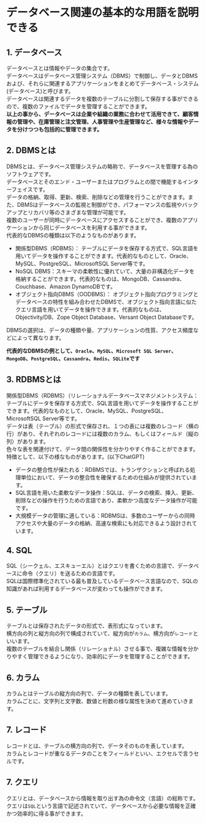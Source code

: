 # データベース関連の基本的な用語を説明できる

## 1. データベース
データベースとは情報やデータの集合です。  
データベースはデータベース管理システム（DBMS）で制御し、データとDBMSおよび、それらに関連するアプリケーションをまとめてデータベース・システム(データベース)と呼びます。  
データベースは関連するデータを複数のテーブルに分割して保存する事ができるので、複数のファイルでデータを管理することができます。  
**以上の事から、データベースは企業や組織の業務に合わせて活用できて、顧客情報の管理や、在庫管理と注文管理、人事管理や生産管理など、様々な情報やデータを分けつつも包括的に管理できます。**  

## 2. DBMSとは
DBMSとは、データベース管理システムの略称で、データベースを管理する為のソフトウェアです。  
データベースとそのエンド・ユーザーまたはプログラムとの間で機能するインターフェイスです。  
データの格納、取得、更新、検索、削除などの管理を行うことができます。また、DBMSはデータベースの監視と制御ができ、パフォーマンスの監視やバックアップとリカバリ等のさまざまな管理が可能です。  
複数のユーザーが同時にデータベースにアクセスすることができ、複数のアプリケーションから同じデータベースを利用する事ができます。  
代表的なDBMSの種類は以下のようなものがあります。
- 関係型DBMS（RDBMS）： テーブルにデータを保存する方式で、SQL言語を用いてデータを操作することができます。代表的なものとして、Oracle、MySQL、PostgreSQL、MicrosoftSQL Server等です。 
- NoSQL DBMS：スキーマの柔軟性に優れていて、大量の非構造化データを格納することができます。代表的なものは、MongoDB、Cassandra、Couchbase、Amazon DynamoDBです。
- オブジェクト指向DBMS（OODBMS）： オブジェクト指向プログラミングとデータベースの特性を組み合わせたDBMSで、オブジェクト指向言語に似たクエリ言語を用いてデータを操作できます。代表的なものは、Objectivity/DB、Zope Object Database、Versant Object Databaseです。

DBMSの選択は、データの種類や量、アプリケーションの性質、アクセス頻度などによって異なります。

**代表的なDBMSの例として、`Oracle`、`MySQL`、`Microsoft SQL Server`、`MongoDB`、`PostgreSQL`、`Cassandra`、`Redis`、`SQLite`です**

## 3. RDBMSとは
関係型DBMS（RDBMS）（リレーショナルデータベースマネジメントシステム： テーブルにデータを保存する方式で、SQL言語を用いてデータを操作することができます。代表的なものとして、Oracle、MySQL、PostgreSQL、MicrosoftSQL Server等です。   
データは表（テーブル）の形式で保存され、１つの表には複数のレコード（横の行）があり、それぞれのレコードには複数のカラム、もしくはフィールド（縦の列）があります。  
色々な表を関連付けて、データ間の関係性を分かりやすく作ることができます。  
特徴として、以下の様なものがあります。(以下ChatGPT)
- データの整合性が保たれる：RDBMSでは、トランザクションと呼ばれる処理単位において、データの整合性を確保するための仕組みが提供されています。
- SQL言語を用いた柔軟なデータ操作：SQLは、データの検索、挿入、更新、削除などの操作を行うための言語であり、柔軟かつ高度なデータ操作が可能です。
- 大規模データの管理に適している：RDBMSは、多数のユーザーからの同時アクセスや大量のデータの格納、高速な検索にも対応できるよう設計されています。
## 4. SQL
SQL（シークェル、エスキューエル）とはクエリを書くための言語で、データベースに命令（クエリ）を送るための言語です。   
SQLは国際標準化されている最も普及しているデータベース言語なので、SQLの知識があれば利用するデータベースが変わっても操作ができます。

## 5. テーブル
テーブルとは保存されたデータの形式で、表形式になっています。  
横方向の列と縦方向の列で構成されていて、縦方向が`カラム`、横方向が`レコード`といいます。  
複数のテーブルを結合し関係（リレーショナル）させる事で、複雑な情報を分かりやすく管理できるようになり、効率的にデータを管理することができます。  

## 6. カラム
カラムとはテーブルの縦方向の列で、データの種類を表しています。  
カラムごとに、文字列と文字数、数値と桁数の様な属性を決めて進めていきます。

## 7. レコード
レコードとは、テーブルの横方向の列で、データそのものを表しています。  
カラムとレコードが重なるデータのことをフィールドといい、エクセルで言うセルです。

## 7. クエリ
クエリとは、データベースから情報を取り出す為の命令文（言語）の総称です。  
クエリは`SQL`という言語で記述されていて、データベースから必要な情報を正確かつ効率的に得る事ができます。